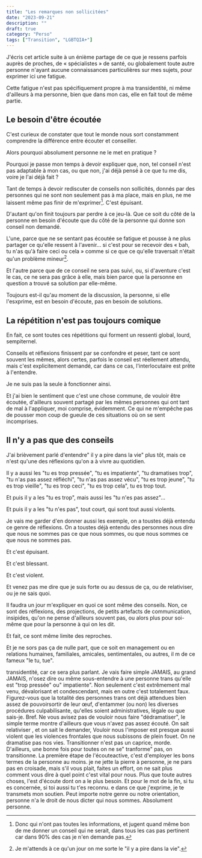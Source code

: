 ```yaml
---
title: "Les remarques non sollicitées"
date: "2023-09-21"
description: ""
draft: true
category: "Perso"
tags: ["Transition", "LGBTQIA+"]
---
```


J'écris cet article suite à un énième partage de ce que je ressens parfois
auprès de proches, de « spécialistes » de santé, ou globalement toute autre
personne n'ayant aucune connaissances particulières sur mes sujets, pour
exprimer ici une fatigue.

Cette fatigue n'est pas spécifiquement propre à ma transidentité, ni même
d'ailleurs à ma personne, bien que dans mon cas, elle en fait tout de même
partie.

## Le besoin d'être écoutée

C'est curieux de constater que tout le monde nous sort constamment comprendre la
différence entre écouter et conseiller.

Alors pourquoi absolument personne ne le met en pratique ?

Pourquoi je passe mon temps à devoir expliquer que, non, tel conseil n'est pas
adaptable à mon cas, ou que non, j'ai déjà pensé à ce que tu me dis, voire je
l'ai déjà fait ?

Tant de temps à devoir rediscuter de conseils non sollicités, donnés par des
personnes qui ne sont non seulement pas à ma place, mais en plus, ne me laissent
même pas finir de m'exprimer[^1]. C'est épuisant.

[^1]: Donc qui n'ont pas toutes les informations, et jugent quand même bon de me
    donner un conseil qui ne serait, dans tous les cas pas pertinent car dans
    90% des cas je n'en demande pas.

D'autant qu'on finit toujours par perdre à ce jeu-là. Que ce soit du côté de la
personne en besoin d'écoute que du côté de la personne qui donne son conseil non
demandé.

L'une, parce que ne se sentant pas écoutée se fatigue et pousse à ne plus
partager ce qu'elle ressent à l'avenir... si c'est pour se recevoir des « bah,
tu n'as qu'à faire ceci ou cela » comme si ce que ce qu'elle traversait n'était
qu'un problème mineur[^2].

[^2]: Je m'attends à ce qu'un jour on me sorte le "il y a pire dans la vie".

Et l'autre parce que de ce conseil ne sera pas suivi, ou, si d'aventure c'est le
cas, ce ne sera pas grâce à elle, mais bien parce que la personne en question a
trouvé sa solution par elle-même.

Toujours est-il qu'au moment de la discussion, la personne, si elle l'esxprime,
est en besoin d'écoute, pas en besoin de solutions.

## La répétition n'est pas toujours comique

En fait, ce sont toutes ces répétitions qui forment un ressenti global, lourd,
sempiternel.

Conseils et réflexions finissent par se confondre et peser, tant ce sont souvent
les mêmes, alors certes, parfois le conseil est réellement attendu, mais c'est
explicitement demandé, car dans ce cas, l'interlocutaire est prête à l'entendre.

Je ne suis pas la seule à fonctionner ainsi.

Et j'ai bien le sentiment que c'est une chose commune, de vouloir être écoutée,
d'ailleurs souvent partagé par les mêmes personnes qui ont tant de mal à
l'appliquer, moi comprise, évidemment. Ce qui ne m'empêche pas de pousser mon
coup de gueule de ces situations où on se sent incomprises.

## Il n'y a pas que des conseils

J'ai brièvement parlé d'entendre" il y a pire dans la vie" plus tôt, mais ce
n'est qu'une des réflexions qu'on a à vivre au quotidien.

Il y a aussi les "tu es trop pressée", "tu es impatiente", "tu dramatises trop",
"tu n'as pas assez réfléchi", "tu n'as pas assez vécu", "tu es trop jeune",
"tu es trop vieille", "tu es trop ceci", "tu es trop cela", tu es trop tout.

Et puis il y a les "tu es trop", mais aussi les "tu n'es pas assez"...

Et puis il y a les "tu n'es pas", tout court, qui sont tout aussi violents.

Je vais me garder d'en donner aussi les exemple, on a toustes déjà entendu ce
genre de réflexions. On a toustes déjà entendu des personnes nous dire que nous
ne sommes pas ce que nous sommes, ou que nous sommes ce que nous ne sommes pas.

Et c'est épuisant.

Et c'est blessant.

Et c'est violent.

Et venez pas me dire que je suis forte ou au dessus de ça, ou de relativiser, ou
je ne sais quoi.

Il faudra un jour m'expliquer en quoi ce sont même des conseils. Non, ce sont
des réflexions, des projections, de petits artefacts de communication, insipides,
qu'on ne pense d'ailleurs souvent pas, ou alors plus pour soi-même que pour la
personne à qui on les dit.

Et fait, ce sont même limite des reproches.

Et je ne sors pas ça de nulle part, que ce soit en management ou en relations
humaines, familiales, amicales, sentimentales, ou autres, il m
de ce fameux "le tu, tue". 

transidentité, car ce sera plus parlant. Je vais faire simple JAMAIS, au grand
JAMAIS, n'osez dire ou même sous-entendre à une personne trans qu'elle est "trop
pressée" ou" impatiente". Non seulement c'est extrêmement mal venu, dévalorisant
et condescendant, mais en outre c'est totalement faux. Figurez-vous que la
totalité des personnes trans ont déjà attendues bien assez de pouvoirsortir de
leur œuf, d'entammer (ou non) les diverses procédures culpabilisante, qu'elles
soient administratives, légale ou que sais-je. Bref. Ne vous avisez pas de
vouloir nous faire "dédramatiser", le simple terme montre d'ailleurs que vous
n'avez pas assez écouté. On sait relativiser , et on sait le demander, Vouloir
nous l'imposer est presque aussi violent que les violences frontales que nous
subissons de plein fouet. On ne dramatise pas nos vies. Transitionner n'est pas
un caprice, morde. D'ailleurs, une bonne fois pour toutes on ne se" tranforme"
pas, on transitionne. La première étape de l'écouteactive, c'est d'employer les
bons termes de la personne au moins. je ne jette la pierre à personne, je ne
pars pas en croisade, mais s'il vous plait, faites un effort, on ne sait plus
comment vous dire à quel point c'est vital pour nous. Plus que toute autres
choses, l'est d'écoute dont on a le plus besoin. Et pour le mot de la fin, si tu
es concernée, si toi aussi tu t'es reconnu. e dans ce que j'exprime, je te
transmets mon soutien. Peut importe notre genre ou notre orientation, personne
n'a le droit de nous dicter qui nous sommes. Absolument personne.
